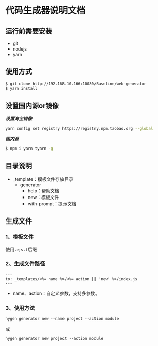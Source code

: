 # 代码生成器说明文档

## 运行前需要安装

- git
- nodejs
- yarn  

## 使用方式

```bash
$ git clone http://192.168.10.166:10080/Baseline/web-generator
$ yarn install
```

## 设置国内源or镜像

***设置淘宝镜像***
```bash
yarn config set registry https://registry.npm.taobao.org --global
```

***国内源***
```bash
$ npm i yarn tyarn -g
```

## 目录说明

- _template：模板文件存放目录
  - generator
     - help：帮助文档
     - new：模板文件
     - with-prompt：提示文档

## 生成文件
### 1、模板文件
使用`.ejs.t`后缀

### 2、生成文件路径

```---
---
to: _templates/<%= name %>/<%= action || 'new' %>/index.js
---
```

- name、action：自定义参数，支持多参数。

### 3、使用方法

```
hygen generator new --name project --action module
```

或

```
hygen generator new project --action module
```